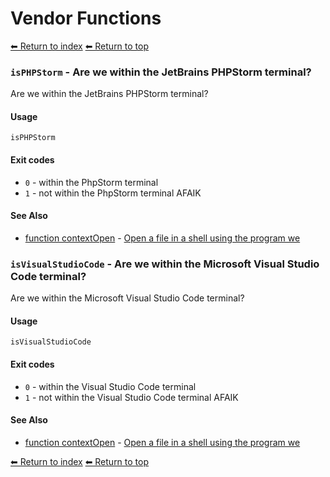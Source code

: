 # Vendor Functions

[⬅ Return to index](index.md)
[⬅ Return to top](../index.md)


### `isPHPStorm` - Are we within the JetBrains PHPStorm terminal?

Are we within the JetBrains PHPStorm terminal?

#### Usage

    isPHPStorm

#### Exit codes

- `0` - within the PhpStorm terminal
- `1` - not within the PhpStorm terminal AFAIK

#### See Also

- [function contextOpen]({documentationPath}) - [Open a file in a shell using the program we](https://github.com/zesk/build/blob/main/bin/build/tools/vendor.sh#L54)

### `isVisualStudioCode` - Are we within the Microsoft Visual Studio Code terminal?

Are we within the Microsoft Visual Studio Code terminal?

#### Usage

    isVisualStudioCode

#### Exit codes

- `0` - within the Visual Studio Code terminal
- `1` - not within the Visual Studio Code terminal AFAIK

#### See Also

- [function contextOpen]({documentationPath}) - [Open a file in a shell using the program we](https://github.com/zesk/build/blob/main/bin/build/tools/vendor.sh#L54)

[⬅ Return to index](index.md)
[⬅ Return to top](../index.md)
